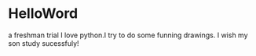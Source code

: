 # HelloWord
 a  freshman trial
I love python.I try to do some funning drawings.
I wish my son study sucessfuly!
